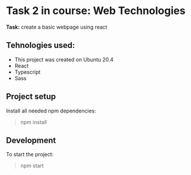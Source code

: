 # Task 2 in course: Web Technologies

**Task:** create a basic webpage using react

## Tehnologies used:

- This project was created on Ubuntu 20.4
- React
- Typescript
- Sass

## Project setup

Install all needed npm dependencies:
>npm install

## Development

To start the project:
>npm start

